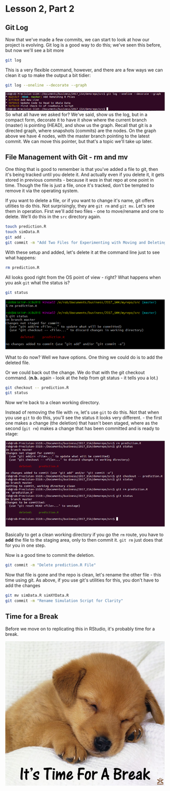 # Lesson 2, Part 2




## Git Log
Now that we've made a few commits, we can start to look at how our project is evolving. Git log is a good way to do this; we've seen this before, but now we'll see a bit more


```bash
git log
```

This is a very flexible command, however, and there are a few ways we can clean it up to make the output a bit tidier:


```bash
git log --oneline --decorate --graph
```

![](images/gitLog.png)
So what all have we asked for? We've said, show us the log, but in a compact form, decorate it to have it show where the current branch (master) is pointing (HEAD), and show us the graph. Recall that git is a directed graph, where snapshots (commits) are the nodes. On the graph above we have 4 nodes, with the master branch pointing to the latest commit. We can move this pointer, but that's a topic we'll take up later.


## File Management with Git - rm and mv
One thing that is good to remember is that you've added a file to git, then it's being tracked until you delete it. And actually even if you delete it, it gets stored in previous commits - because it _was_ in that repo at one point in time. Though the file is just a file, once it's tracked, don't be tempted to remove it via the operating system. 

If you want to delete a file, or if you want to change it's name, git offers utlities to do this. Not surprisingly, they are ```git rm``` and ```git mv```. Let's see them in operation. First we'll add two files - one to move/rename and one to delete. We'll do this in the ```src``` directory again.


```bash
touch prediction.R
touch simData.R
git add .
git commit -m "Add Two Files for Experimenting with Moving and Deleting"
```

With these setup and added, let's delete it at the command line just to see what happens:


```bash
rm prediction.R
```

All looks good right from the OS point of view - right? What happens when you ask ```git``` what the status is?


```bash
git status
```

![](images/gitRm2.png)


What to do now? Well we have options. One thing we could do is to add the deleted file. 

Or we could back out the change. We do that with the git checkout command. (**n.b.** again - look at the help from git status - it tells you a lot.)


```bash
git checkout -- prediction.R
git status

```

Now we're back to a clean working directory. 

Instead of removing the file with ```rm```, let's use ```git``` to do this. Not that when you use ```git``` to do this, you'll see the status it looks very different. - the first one makes a change (the deletion) that hasn't been staged, where as the second (```git rm```) makes a change that has been committed and is ready to stage:

![](images/gitrm.png)

Basically to get a clean working directory if you go the ```rm``` route, you have to **add** the file to the staging area, only to then commit it. ```git rm``` just does that for you in one step. 

Now is a good time to commit the deletion.


```bash
git commit -m "Delete prediction.R File"
```


Now that file is gone and the repo is clean, let's rename the other file - this time using git. As above, if you use git's utilities for this, you don't have to add the changes


```bash
git mv simData.R simXYData.R
git commit -m "Rename Simulation Script for Clarity"
```


## Time for a Break
Before we move on to replicating this in RStudio, it's probably time for a break.

![](images/Its-Time-For-a-Break.jpeg)
